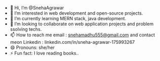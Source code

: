 - 👋 Hi, I’m @SnehaAgrawar
- 👀 I’m interested in web development and open-source projects. 
- 🌱 I’m currently learning MERN stack, java development.
- 💞️ I’m looking to collaborate on web application projects and problem ssolving techs.
- 📫 How to reach me email : snehamadhu555@gmail.com and contact meon Linkedin : linkedin.com/in/sneha-agrawar-175993267
- 😄 Pronouns: she/her
- ⚡ Fun fact: I love reading books..

<!---
SnehaAgrawar/SnehaAgrawar is a ✨ special ✨ repository because its `README.md` (this file) appears on your GitHub profile.
You can click the Preview link to take a look at your changes.
--->
